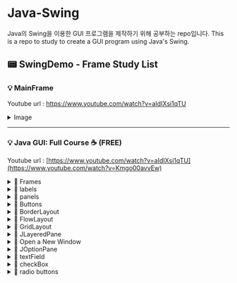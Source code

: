 # Java-Swing
Java의 Swing을 이용한 GUI 프로그램을 제작하기 위해 공부하는 repo입니다.
This is a repo to study to create a GUI program using Java's Swing.


## :pager: SwingDemo - Frame Study List


 ### :bulb: MainFrame 
  Youtube url : https://www.youtube.com/watch?v=aIdIXsi1qTU <br>

  <details>
    <summary> Image </summary>
 
  ![image](https://github.com/Ogu1208/Java-Swing/assets/76902448/505ed275-06d0-437a-b6d4-0c0324632ffe)
  </details>

  
  ----

###  :bulb: Java GUI: Full Course ☕ (FREE)  
  Youtube url : [https://www.youtube.com/watch?v=aIdIXsi1qTU](https://www.youtube.com/watch?v=Kmgo00avvEw) <br>

 
  <details>
  <summary> 📁 Frames </summary>
  
  ![image](https://github.com/Ogu1208/Java-Swing/assets/76902448/6567febc-87ea-41c8-9a7d-fe24bae5fe83)
  
  </details>
  
  <details>
  <summary> 📁 labels </summary>
  
  ![image](https://github.com/Ogu1208/Java-Swing/assets/76902448/8cf4dd09-f6d2-4dcd-8c73-15f35022e9cb)
  
  </details>
  
  <details>
  <summary> 📁 panels </summary>
  
![image](https://github.com/Ogu1208/Java-Swing/assets/76902448/53b974b0-bc06-4535-8d7a-c74588bd9d52)
  
  </details>
  
  
  <details>
  <summary> 📁 Buttons </summary>
  
![image](https://github.com/Ogu1208/Java-Swing/assets/76902448/a5daed4d-45a2-429b-8f5b-f4fadd60b08a)


  
  </details>
  
  
  
  <details>
  <summary> 📁 BorderLayout </summary>
  
![image](https://github.com/Ogu1208/Java-Swing/assets/76902448/0f6dcb6b-086b-422f-a6a0-6b95646643ec)
  
  </details>
  
  
  <details>
  <summary> 📁 FlowLayout </summary>
  왼쪽에서 오른쪽으로 배치되며 오른쪽에 더 이상 공간이 없으면 다음 줄로 자동 배치되는 게 특징입니다. 일반적으로 플로우 레이아웃은 패널에 버튼을 배열하는 데 사용되며, 기본적으로 가운데 정렬입니다. <br>
 
 ![image](https://github.com/Ogu1208/Java-Swing/assets/76902448/f68120c2-59d1-4e60-9aaa-8ec26acc0907)

  </details>
  
  <details>
  <summary> 📁 GridLayout </summary>
 
 ![image](https://github.com/Ogu1208/Java-Swing/assets/76902448/950519f7-66d7-4eec-9bb0-52c28870049a)


  </details>
  
  <details>
  <summary> 📁 JLayeredPane </summary>
 
  ![image](https://github.com/Ogu1208/Java-Swing/assets/76902448/aec2714a-42e3-48b6-b46c-1fe2d2f216ff)
 ![image](https://github.com/Ogu1208/Java-Swing/assets/76902448/a9ef6892-9103-43cb-8257-1a361fcf04c4)


   </details>
   
   <details>
   <summary> 📁 Open a New Window </summary>

  ![image](https://github.com/Ogu1208/Java-Swing/assets/76902448/f53320fe-aba6-46c5-8ab5-580f03c75c97)
  ![image](https://github.com/Ogu1208/Java-Swing/assets/76902448/e3057cf3-5dac-4044-8497-a8856a965ead)

  </details>
  
  <details>
  <summary> 📁 JOptionPane </summary>

 [tistory - JOptionPane 자주 쓰는 메소드 정리](https://shin-01.tistory.com/34)
 
![image](https://github.com/Ogu1208/Java-Swing/assets/76902448/b9ccd609-c424-4f0f-a7d4-6453f822b663)

  </details>

  <details>
  <summary> 📁 textField </summary>
 
![image](https://github.com/Ogu1208/Java-Swing/assets/76902448/0ae13ec1-e04f-4222-b498-2fa9a7472d6a)

  </details>


  <details>
  <summary> 📁 checkBox </summary>
 
  Set the Icon of the checkbox.
  If checkbox is selected, the icon changes to the other. You can do so by using  the method `setSelectedSIcon()`.
 
 ![image](https://github.com/Ogu1208/Java-Swing/assets/76902448/4867eb1d-77ab-40bc-ab72-ae9b57667907)

  </details>
  
  <details>
  <summary> 📁 radio buttons </summary>
 
We can limit the choice selection to only one item by putting them within the same grouping. <br>
To do so, use `ButtonGroup` and add the items to it.
 
  ![image](https://github.com/Ogu1208/Java-Swing/assets/76902448/468076e9-d112-44eb-90fd-f84b6a76ce40)

  </details>
  


